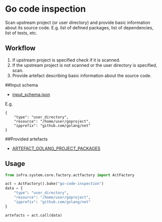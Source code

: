 # Go code inspection

Scan upstream project (or user directory) and provide basic information about its source code.
E.g. list of defined packages, list of dependencies, list of tests, etc.

## Workflow

1. If upstream project is specified check if it is scanned.
2. If the upstream project is not scanned or the user directory is specified, scan.
3. Provide artefact describing basic information about the source code.

##Input schema

* [input_schema.json](https://github.com/gofed/infra/blob/master/system/acts/gocodeinspection/input_schema.json)

E.g.

```
{
	"type": "user_directory",
	"resource": "/home/user/goproject",
	"ipprefix": "github.com/golang/net" 
}
```

##Provided artefacts

* [ARTEFACT_GOLANG_PROJECT_PACKAGES](https://github.com/gofed/infra/blob/master/system/artefacts/schemas/golang-project-packages.json)

## Usage

```python
from infra.system.core.factory.actfactory import ActFactory

act = ActFactory().bake("go-code-inspection")
data = {
	"type": "user_directory",
	"resource": "/home/user/goproject",
	"ipprefix": "github.com/golang/net" 
}

artefacts = act.call(data)
```
